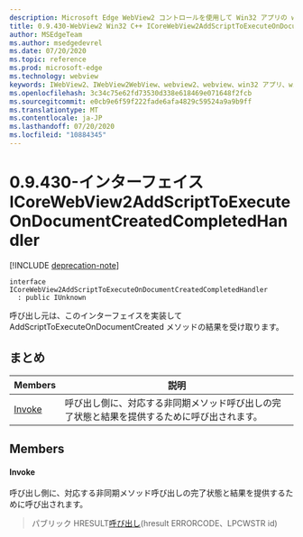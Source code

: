 ```yaml
---
description: Microsoft Edge WebView2 コントロールを使用して Win32 アプリの web コンテンツをホストする
title: 0.9.430-WebView2 Win32 C++ ICoreWebView2AddScriptToExecuteOnDocumentCreatedCompletedHandler
author: MSEdgeTeam
ms.author: msedgedevrel
ms.date: 07/20/2020
ms.topic: reference
ms.prod: microsoft-edge
ms.technology: webview
keywords: IWebView2、IWebView2WebView、webview2、webview、win32 アプリ、win32、edge、ICoreWebView2、ICoreWebView2Host、browser control、edge html
ms.openlocfilehash: 3c34c75e62fd73530d338e618469e071648f2fcb
ms.sourcegitcommit: e0cb9e6f59f222fade6afa4829c59524a9a9b9ff
ms.translationtype: MT
ms.contentlocale: ja-JP
ms.lasthandoff: 07/20/2020
ms.locfileid: "10884345"
---
```

# 0.9.430-インターフェイス ICoreWebView2AddScriptToExecuteOnDocumentCreatedCompletedHandler 

[!INCLUDE [deprecation-note](../../includes/deprecation-note.md)]

```
interface ICoreWebView2AddScriptToExecuteOnDocumentCreatedCompletedHandler
  : public IUnknown
```

呼び出し元は、このインターフェイスを実装して AddScriptToExecuteOnDocumentCreated メソッドの結果を受け取ります。

## まとめ

 Members                        | 説明
--------------------------------|---------------------------------------------
[Invoke](#invoke) | 呼び出し側に、対応する非同期メソッド呼び出しの完了状態と結果を提供するために呼び出されます。

## Members

#### Invoke 

呼び出し側に、対応する非同期メソッド呼び出しの完了状態と結果を提供するために呼び出されます。

> パブリック HRESULT[呼び出し](#invoke)(hresult ERRORCODE、LPCWSTR id)

